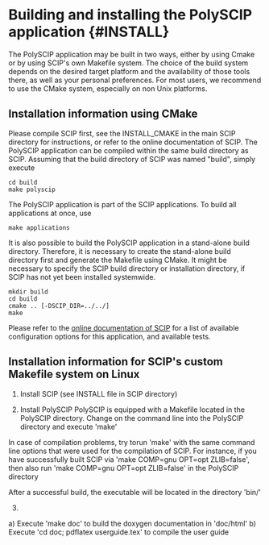 Building and installing the PolySCIP application               {#INSTALL}
================================================

The PolySCIP application may be built in two ways, either by using Cmake
or by using SCIP's own Makefile system. The choice of the
build system depends on the desired target platform and the availability
of those tools there, as well as your personal preferences.
For most users, we recommend to use the CMake system, especially on
non Unix platforms.


Installation information using CMake
------------------------------------

Please compile SCIP first,
see the INSTALL_CMAKE in the main SCIP directory for instructions,
or refer to the online documentation of SCIP.
The PolySCIP application can be compiled within the same build directory
as SCIP. Assuming that the build directory of SCIP was named "build",
simply execute

```
cd build
make polyscip
```

The PolySCIP application is part of the SCIP applications. To build all
applications at once, use

```
make applications
```

It is also possible to build the PolySCIP application in a stand-alone
build directory. Therefore, it is necessary to create the
stand-alone build directory first and generate the Makefile using
CMake. It might be necessary to specify the SCIP build directory
or installation directory, if SCIP has not yet been installed systemwide.

```
mkdir build
cd build
cmake .. [-DSCIP_DIR=../../]
make
```

Please refer to the [online documentation of SCIP](http://scip.zib.de/doc/html/CMAKE.php)
for a list of available
configuration options for this application, and available tests.


Installation information for SCIP's custom Makefile system on Linux
-------------------------------------------------------------------


1) Install SCIP
(see INSTALL file in SCIP directory)

2) Install PolySCIP
PolySCIP is equipped with a Makefile located in the PolySCIP
directory. Change on the command line into the PolySCIP directory and
execute 'make'

In case of compilation problems, try torun 'make' with the same command
line options that were used for the compilation of  SCIP.
For instance, if you have successfully built SCIP via 'make COMP=gnu
OPT=opt ZLIB=false', then also run 'make COMP=gnu OPT=opt ZLIB=false'
in the PolySCIP directory

After a successful build, the executable will be located in the
directory 'bin/'

3)
a) Execute 'make doc' to build the doxygen documentation in 'doc/html'
b) Execute 'cd doc; pdflatex userguide.tex' to compile the user guide





